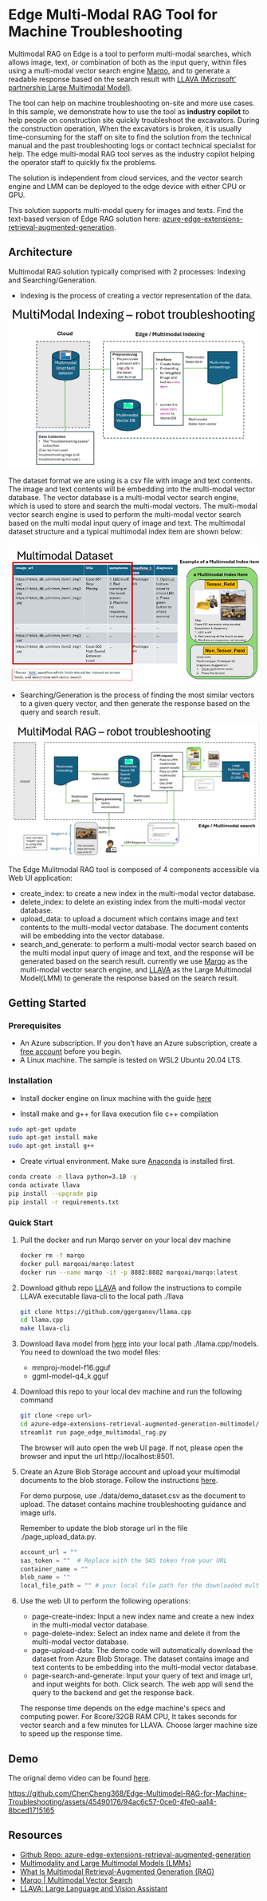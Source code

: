 # Edge Multi-Modal RAG Tool for Machine Troubleshooting

Multimodal RAG on Edge is a tool to perform multi-modal searches, which allows image, text, or combination of both as the input query, within files using a multi-modal vector search engine [Marqo](https://www.marqo.ai/#:~:text=Marqo%20helps%20you%20configure%20deep,images%20into%20a%20single%20vector.), and to generate a readable response based on the search result with [LLAVA (Microsoft' partnership Large Multimodal Model)](https://www.microsoft.com/en-us/research/project/llava-large-language-and-vision-assistant/).

The tool can help on machine troubleshooting on-site and more use cases. In this sample, we demonstrate how to use the tool as **industry copilot** to help people on construction site quickly troubleshoot the excavators. During the construction operation, When the excavators is broken, it is usually time-consuming for the staff on site to find the solution from the technical manual and the past troubleshooting logs or contact technical specialist for help. The edge multi-modal RAG tool serves as the industry copilot helping the operator staff to quickly fix the problems.

The solution is independent from cloud services, and the vector search engine and LMM can be deployed to the edge device with either CPU or GPU.

This solution supports multi-modal query for images and texts. Find the text-based version of Edge RAG solution here: [azure-edge-extensions-retrieval-augmented-generation](https://github.com/Azure-Samples/azure-edge-extensions-retrieval-augmented-generation?tab=readme-ov-file).

## Architecture

Multimodal RAG solution typically comprised with 2 processes: Indexing and Searching/Generation.

- Indexing is the process of creating a vector representation of the data.

![architecture indexing](./images/mm-indexing.png)

The dataset format we are using is a csv file with image and text contents. The image and text contents will be embedding into the multi-modal vector database. The vector database is a multi-modal vector search engine, which is used to store and search the multi-modal vectors. The multi-modal vector search engine is used to perform the multi-modal vector search based on the multi modal input query of image and text.
The multimodal dataset structure and a typical multimodal index item are shown below:

![architecture indexing](./images/mm-dataset.png)

- Searching/Generation is the process of finding the most similar vectors to a given query vector, and then generate the response based on the query and search result.

![architecture searching](./images/mm-rag.png)

The Edge Mulitmodal RAG tool is composed of 4 components accessible via Web UI application:

- create_index: to create a new index in the multi-modal vector database.
- delete_index: to delete an existing index from the multi-modal vector database.
- upload_data: to upload a document which contains image and text contents to the multi-modal vector database. The document contents will be embedding into the vector database.
- search_and_generate: to perform a multi-modal vector search based on the multi modal input query of image and text, and the response will be generated based on the search result.
currently we use [Marqo](https://www.marqo.ai/) as the multi-modal vector search engine, and [LLAVA](https://www.microsoft.com/en-us/research/project/llava-large-language-and-vision-assistant/) as the Large Multimodal Model(LMM) to generate the response based on the search result.

## Getting Started

### Prerequisites

- An Azure subscription. If you don't have an Azure subscription, create a [free account](https://azure.microsoft.com/en-us/free/?WT.mc_id=A261C142F) before you begin.
- A Linux machine. The sample is tested on WSL2 Ubuntu 20.04 LTS.

### Installation

- Install docker engine on linux machine with the guide [here](https://docs.docker.com/engine/install/ubuntu/)
  
- Install make and g++ for llava execution file c++ compilation

```bash
sudo apt-get update
sudo apt-get install make
sudo apt-get install g++
```

- Create virtual environment. Make sure [Anaconda](https://phoenixnap.com/kb/install-anaconda-ubuntu) is installed first.
```bash
conda create -n llava python=3.10 -y
conda activate llava
pip install --upgrade pip 
pip install -r requirements.txt
```

### Quick Start

1. Pull the docker and run Marqo server on your local dev machine

    ```bash
    docker rm -f marqo
    docker pull marqoai/marqo:latest
    docker run --name marqo -it -p 8882:8882 marqoai/marqo:latest
    ```

2. Download github repo [LLAVA](https://github.com/ggerganov/llama.cpp/tree/master/examples/llava) and follow the instructions to compile LLAVA executable llava-cli to the local path ./llava

    ```bash
    git clone https://github.com/ggerganov/llama.cpp
    cd llama.cpp
    make llava-cli
    ```

3. Download llava model from [here](https://huggingface.co/mys/ggml_llava-v1.5-7b/tree/main) into your local path ./llama.cpp/models.
    You need to download the two model files:
    - mmproj-model-f16.gguf
    - ggml-model-q4_k.gguf

4. Download this repo to your local dev machine and run the following command

    ```bash
    git clone <repo url>
    cd azure-edge-extensions-retrieval-augmented-generation-multimodel/src
    streamlit run page_edge_multimodal_rag.py
    ```

    The browser will auto open the web UI page. If not, please open the browser and input the url http://localhost:8501.

5. Create an Azure Blob Storage account and upload your multimodal documents to the blob storage. Follow the instructions [here](https://docs.microsoft.com/en-us/azure/storage/blobs/storage-quickstart-blobs-python#upload-blobs-to-a-container).
    
    For demo purpose, use ./data/demo_dataset.csv as the document to upload. The dataset contains machine troubleshooting guidance and image urls.

    Remember to update the blob storage url in the file ./page_upload_data.py.

    ```python
    account_url = ""
    sas_token = ""  # Replace with the SAS token from your URL
    container_name = ""
    blob_name = ""
    local_file_path = "" # your local file path for the downloaded multimodal file

6. Use the web UI to perform the following operations:
    - page-create-index: Input a new index name and create a new index in the multi-modal vector database.
    - page-delete-index: Select an index name and delete it from the multi-modal vector database.
    - page-upload-data: The demo code will automatically download the dataset from Azure Blob Storage. The dataset contains image and text contents to be embedding into the multi-modal vector database.
    - page-search-and-generate: Input your query of text and image url, and input weights for both. Click search. The web app will send the query to the backend and get the response back.

    The response time depends on the edge machine's specs and computing power. For 8core/32GB RAM CPU, It takes seconds for vector search and a few minutes for LLAVA. Choose larger machine size to speed up the response time.

## Demo
The orignal demo video can be found [here](https://microsoftapc-my.sharepoint.com/:v:/g/personal/chencheng_microsoft_com/EXSpjNEssFFAmBqh2KCZk4kB8l-S6MKPl3SxGPMnwHmtUg?e=2prLvv&nav=eyJyZWZlcnJhbEluZm8iOnsicmVmZXJyYWxBcHAiOiJTdHJlYW1XZWJBcHAiLCJyZWZlcnJhbFZpZXciOiJTaGFyZURpYWxvZy1MaW5rIiwicmVmZXJyYWxBcHBQbGF0Zm9ybSI6IldlYiIsInJlZmVycmFsTW9kZSI6InZpZXcifX0%3D).

https://github.com/ChenCheng368/Edge-Multimodel-RAG-for-Machine-Troubleshooting/assets/45490176/94ac6c57-0ce0-4fe0-aa14-8bced1715165

## Resources
- [Github Repo: azure-edge-extensions-retrieval-augmented-generation](https://github.com/Azure-Samples/azure-edge-extensions-retrieval-augmented-generation?tab=readme-ov-file)
- [Multimodality and Large Multimodal Models (LMMs)](https://huyenchip.com/2023/10/10/multimodal.html)
- [What Is Multimodal Retrieval-Augmented Generation (RAG)](https://weaviate.io/blog/multimodal-rag#:~:text=Multimodal%20Retrieval%20Augmented%20Generation(MM%2DRAG)%E2%80%8B&text=By%20externalizing%20the%20knowledge%20of,to%20facts%20and%20reducing%20hallucination)
- [Marqo | Multimodal Vector Search](https://www.marqo.ai/#:~:text=Marqo%20helps%20you%20configure%20deep,images%20into%20a%20single%20vector.)
- [LLAVA: Large Language and Vision Assistant](https://www.microsoft.com/en-us/research/project/llava-large-language-and-vision-assistant/)
